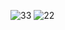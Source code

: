 
![33](https://user-images.githubusercontent.com/80819675/200298236-3e6dc260-16d9-486d-a73a-87dbce563071.jpg)
![22](https://user-images.githubusercontent.com/80819675/200298240-1543ec20-0011-48c3-9e09-4e8043a22f5f.jpg)
